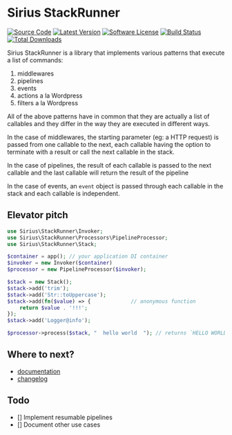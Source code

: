 # Sirius StackRunner

[![Source Code](http://img.shields.io/badge/source-siriusphp/stackrunner-blue.svg)](https://github.com/siriusphp/stackrunner)
[![Latest Version](https://img.shields.io/packagist/v/siriusphp/stackrunner.svg)](https://github.com/siriusphp/stackrunner/releases)
[![Software License](https://img.shields.io/badge/license-MIT-brightgreen.svg)](https://github.com/siriusphp/stackrunner/blob/master/LICENSE)
[![Build Status](https://github.com/siriusphp/stackrunner/workflows/CI/badge.svg)](https://github.com/siriusphp/stackrunner/actions)
[![Total Downloads](https://img.shields.io/packagist/dt/siriusphp/stackrunner.svg)](https://packagist.org/packages/siriusphp/stackrunner)

Sirius StackRunner is a library that implements various patterns that execute a list of commands:

1. middlewares
2. pipelines
3. events
4. actions a la Wordpress
5. filters a la Wordpress

All of the above patterns have in common that they are actually a list of callables and they differ in the way they are executed in different ways. 

In the case of middlewares, the starting parameter (eg: a HTTP request) is passed from one callable to the next, each 
callable having the option to terminate with a result or call the next callable in the stack. 

In the case of pipelines, the result of each callable is passed to the next callable and the last callable will return the result of the pipeline

In the case of events, an `event` object is passed through each callable in the stack and each callable is independent.

## Elevator pitch

```php
use Sirius\StackRunner\Invoker;
use Sirius\StackRunner\Processors\PipelineProcessor;
use Sirius\StackRunner\Stack;

$container = app(); // your application DI container
$invoker = new Invoker($container)
$processor = new PipelineProcessor($invoker);

$stack = new Stack();
$stack->add('trim');
$stack->add('Str::toUppercase');
$stack->add(fn($value) => {             // anonymous function
    return $value . '!!!';
});
$stack->add('Logger@info');

$processor->process($stack, "  hello world  "); // returns `HELLO WORLD!!!`
```

## Where to next?

- [documentation](https://sirius.ro/php/sirius/stack_runner/)
- [changelog](CHANGELOG.md)

## Todo
- [] Implement resumable pipelines
- [] Document other use cases
